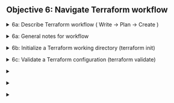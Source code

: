 ## Objective 6: Navigate Terraform workflow	

<p>
<details><summary>6a: Describe Terraform workflow ( Write -> Plan -> Create ) </summary>
<p>

- Write - Author infrastructure as code. You write your code. 
    - Use branches to avoid collisions within your team. 
    - TFC: provide secure and centralized place to store input variables and state. After TFC configured, you just need API key to edit.

- Plan - Preview changes before applying. Plan to see the outcome of your code. 
    - Outputs allow peer review. Used with VCS and pull requests.
    - TFC: plan automatically run when PR created. Once completed status shows any changes you want to make - right from the PR.

- Apply - Provision reproducible infrastructure. Apply your code changes.
    - Once PR been approved and merged, review the final plan and compare with state file. 
    - TFC: after merge, you have concrete plan for review and approval. 

</details>


<p>
<details><summary>6a: General notes for workflow </summary>
<p>

- Terraform block { } contains settings, including providers. 
- For each provider, the `source` defines a hostname, namespace, and provider type. TF installs the provider from the `terraform registry` 
- The `provider` block configures the specified provider. Provider == plugin that TF uses to manage your resources.
- The `resources` block defines components of your infra. Can be ec2 or whatever.

</details>

<p>
<details><summary> 6b: Initialize a Terraform working directory (terraform init) </summary>
<p>

- The `terraform init` command initializes a working directory containing Terraform configuration files. It prepares the current working directory for use with TF.
- Backend init: when you run init with an already initialized backend, TF will update working directory to use new backend settings. 
    - To update backend config: must supply `-reconfigure` or `-migrate-state`
- Child module: To skip child module installation, use `-get=false`
- Plugins:
    - `-upgrade`- Upgrade all previously-selected plugins to the newest version
    - `-get-plugins=false` - Skip plugin installation
    - `-plugin-dir=PATH` - Force plugin installation to read plugins only from the specified directory

- Initializing a configuration directory downloads and installs the providers defined in the configuration. So, run this when you create a new config or checkout existing config from VCS. 
     - TF downloads the provider and installs it in a hidden directory: `.terraform` and creates a lock file: `.terraform.lock.hcl`

</details>

<p>
<details><summary>  6c: Validate a Terraform configuration (terraform validate)	 </summary>
<p>


</details>

<p>
<details><summary>  	 </summary>
<p>


</details>

<p>
<details><summary>  	 </summary>
<p>


</details>

<p>
<details><summary>  	 </summary>
<p>


</details>

